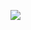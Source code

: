 ![](https://user-images.githubusercontent.com/507615/90595977-95e70e80-e220-11ea-864a-6a61adaff212.png)
